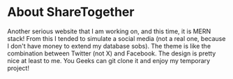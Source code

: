 # About ShareTogether

Another serious website that I am working on, and this time, it is MERN stack! From this I tended to simulate a social media (not a real one, because I don't have money to extend my database sobs). The theme is like the combination between Twitter (not X) and Facebook. The design is pretty nice at least to me. You Geeks can git clone it and enjoy my temporary project!
